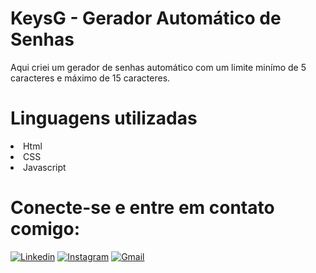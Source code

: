 # KeysG - Gerador Automático de Senhas

Aqui criei um gerador de senhas automático com um limite minímo de 5 caracteres e máximo de 15 caracteres.

# Linguagens utilizadas
<li> Html 
<li> CSS
<li> Javascript
  
# Conecte-se e entre em contato comigo: 

[![Linkedin](https://img.shields.io/badge/LinkedIn-0077B5?style=for-the-badge&logo=linkedin&logoColor=white
)](https://www.linkedin.com/in/gustavoarmelin/)
[![Instagram](https://img.shields.io/badge/Instagram-E4405F?style=for-the-badge&logo=instagram&logoColor=white
)](https://www.instagram.com/armelingu/)
[![Gmail](https://img.shields.io/badge/Gmail-D14836?style=for-the-badge&logo=gmail&logoColor=white
)](https://mail.google.com/mail/u/0/?tab=rm&ogbl#inbox)


  
